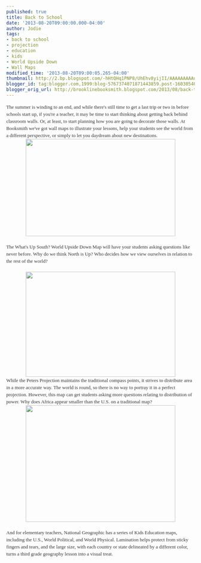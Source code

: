 ```yaml
---
published: true
title: Back to School
date: '2013-08-20T09:00:00.000-04:00'
author: Jodie
tags:
- back to school
- projection
- education
- kids
- World Upside Down
- Wall Maps
modified_time: '2013-08-20T09:00:05.265-04:00'
thumbnail: http://2.bp.blogspot.com/-hHtQHq1PNP8/UhEhv8yijII/AAAAAAAAAug/sCvDkhRRw20/s72-c/WUS-36x56-LT.jpg
blogger_id: tag:blogger.com,1999:blog-5767374071871443859.post-1603054048478851093
blogger_orig_url: http://brooklinebooksmith.blogspot.com/2013/08/back-to-school.html
---
```


<div style="color: #333333; font-family: Georgia, 'Times New Roman', 'Bitstream Charter', Times, serif; font-size: 13px; line-height: 19px;">The summer is winding to an end, and while there's still time to get a last trip or two in before schools start up, if you're a teacher, it may be time to start thinking about getting back behind classroom walls. Or, at least, to start planning how you are going to decorate those walls. At Booksmith we've got wall maps to illustrate your lessons, help your students see the world from a different perspective, or simply to let you daydream about new destinations.</div><div class="separator" style="clear: both; text-align: center;"><a href="http://2.bp.blogspot.com/-hHtQHq1PNP8/UhEhv8yijII/AAAAAAAAAug/sCvDkhRRw20/s1600/WUS-36x56-LT.jpg" imageanchor="1" style="margin-left: 1em; margin-right: 1em;"><img border="0" height="260" src="http://2.bp.blogspot.com/-hHtQHq1PNP8/UhEhv8yijII/AAAAAAAAAug/sCvDkhRRw20/s400/WUS-36x56-LT.jpg" width="400" /></a></div><div data-mce-style="text-align: center;" style="color: #333333; font-family: Georgia, 'Times New Roman', 'Bitstream Charter', Times, serif; font-size: 13px; line-height: 19px; text-align: center;"><br /></div><div style="color: #333333; font-family: Georgia, 'Times New Roman', 'Bitstream Charter', Times, serif; font-size: 13px; line-height: 19px;">The What's Up South? World Upside Down Map will have your students asking questions like never before. Why do we think North is Up? Who decides how we view ourselves in relation to the rest of the world?</div><div data-mce-style="text-align: center;" style="color: #333333; font-family: Georgia, 'Times New Roman', 'Bitstream Charter', Times, serif; font-size: 13px; line-height: 19px; text-align: center;"><br /></div><div class="separator" style="clear: both; text-align: center;"><a href="http://3.bp.blogspot.com/-MdWA1WCLpRY/UhEh0gdlfHI/AAAAAAAAAuo/jL2lfpFM3Qs/s1600/1_peters_new.jpg" imageanchor="1" style="margin-left: 1em; margin-right: 1em;"><img border="0" height="281" src="http://3.bp.blogspot.com/-MdWA1WCLpRY/UhEh0gdlfHI/AAAAAAAAAuo/jL2lfpFM3Qs/s400/1_peters_new.jpg" width="400" /></a></div><div style="color: #333333; font-family: Georgia, 'Times New Roman', 'Bitstream Charter', Times, serif; font-size: 13px; line-height: 19px;">While the Peters Projection maintains the traditional compass points, it strives to distribute area in a more accurate way. The world is round, so there is no way to portray it in a perfect projection. However, this map can get students asking more questions relating to distribution of power. Why does Africa appear smaller than the U.S. on a traditional map?</div><div class="separator" style="clear: both; text-align: center;"><a href="http://2.bp.blogspot.com/-4VGnanrP6FM/UhEh6ZAKWyI/AAAAAAAAAuw/Nr2TlHzNdrQ/s1600/national-geographic-national-geographic-kids-political-usa-education-map-grades-4-12-giant-laminated-poster.jpg" imageanchor="1" style="margin-left: 1em; margin-right: 1em;"><img border="0" height="312" src="http://2.bp.blogspot.com/-4VGnanrP6FM/UhEh6ZAKWyI/AAAAAAAAAuw/Nr2TlHzNdrQ/s400/national-geographic-national-geographic-kids-political-usa-education-map-grades-4-12-giant-laminated-poster.jpg" width="400" /></a></div><div style="color: #333333; font-family: Georgia, 'Times New Roman', 'Bitstream Charter', Times, serif; font-size: 13px; line-height: 19px;"><br /></div><div style="color: #333333; font-family: Georgia, 'Times New Roman', 'Bitstream Charter', Times, serif; font-size: 13px; line-height: 19px;">And for elementary teachers, National Geographic has a series of Kids Education maps, including the U.S., World Political, and World Physical. Lamination helps protect from sticky fingers and tears, and the large size, with each country or state delineated by a different color, turns a third grade geography lesson into a visual treat.</div>